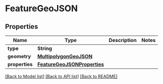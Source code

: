 # FeatureGeoJSON

## Properties
Name | Type | Description | Notes
------------ | ------------- | ------------- | -------------
**type** | **String** |  | 
**geometry** | [**MultipolygonGeoJSON**](MultipolygonGeoJSON.md) |  | 
**properties** | [**FeatureGeoJSONProperties**](FeatureGeoJSONProperties.md) |  | 

[[Back to Model list]](../README.md#documentation-for-models) [[Back to API list]](../README.md#documentation-for-api-endpoints) [[Back to README]](../README.md)


